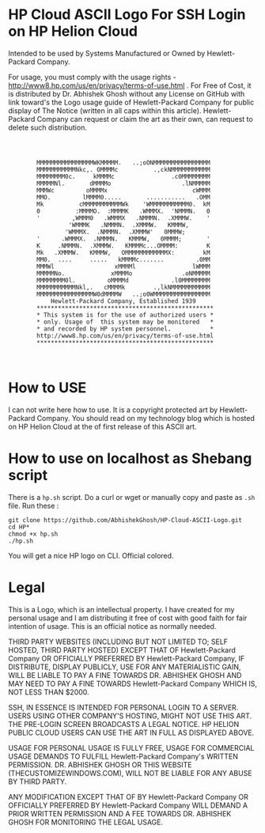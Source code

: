 # HP Cloud ASCII Logo For SSH Login on HP Helion Cloud

Intended to be used by Systems Manufactured or Owned by Hewlett-Packard Company.

For usage, you must comply with the usage rights - http://www8.hp.com/us/en/privacy/terms-of-use.html . For Free of Cost, it is distributed by Dr. Abhishek Ghosh without any License on GitHub with link toward's the Logo usage guide of Hewlett-Packard Company for public display of The Notice (written in all caps within this article). Hewlett-Packard Company can request or claim the art as their own, can request to delete such distribution. 

````



        MMMMMMMMMMMMMMMMWKMMMMM.   ..;oONMMMMMMMMMMMMMMMM
        MMMMMMMMMMMNkc,. OMMMMc          .,ckNMMMMMMMMMMM
        MMMMMMMM0c.     kMMMMc                .c0MMMMMMMM
        MMMMMNl.       dMMMMo                    .lNMMMMM
        MMMWc         oMMMMx                        cWMMM
        MMO.         lMMMM0.....       ...........   .OMM
        Mk          cMMMMMMMMMMMWk    'WMMMMMMMMMMM0.  kM
        0          :MMMMO.  :MMMMK   .WMMMX.  'NMMMN.   0
        '         ,WMMM0   .WMMMX   .NMMMN.  .XMMMW.    '
                 'WMMMK   .NMMMN.  .XMMMW.   KMMMW,
                'WMMMX.  .NMMMN.  .XMMMW'   0MMMW;
        '      .WMMMX.  .NMMMN.   KMMMW,   0MMMM;       '
        K     .NMMMN.  .XMMMW.   KMMMMc...OMMMM:        K
        Mk   .XMMMW.   KMMMW,   OMMMMMMMMMMMMX:        kM
        MM0.  ....     .....   kMMMMc.......         .0MM
        MMMWl                 xMMMMl                lWMMM
        MMMMMNo.             xMMMMo              .oNMMMMM
        MMMMMMMM0l.         oMMMMd            .l0MMMMMMMM
        MMMMMMMMMMMNkl,.   cMMMMk        .,lkNMMMMMMMMMMM
        MMMMMMMMMMMMMMMMW0dMMMMW   ..;o0WMMMMMMMMMMMMMMMM
            Hewlett-Packard Company, Established 1939
        **************************************************
        * This system is for the use of authorized users *
        * only. Usage of  this system may be monitored   *
        * and recorded by HP system personnel.           *
        http://www8.hp.com/us/en/privacy/terms-of-use.html
        **************************************************



````

# How to USE

I can not write here how to use. It is a copyright protected art by Hewlett-Packard Company. You should read on my technology blog which is hosted on HP Helion Cloud at the of first release of this ASCII art. 

# How to use on localhost as Shebang script

There is a `hp.sh` script. Do a curl or wget or manually copy and paste as `.sh` file. Run these :

````
git clone https://github.com/AbhishekGhosh/HP-Cloud-ASCII-Logo.git
cd HP*
chmod +x hp.sh
./hp.sh

````

You will get a nice HP logo on CLI. Official colored.

# Legal

This is a Logo, which is an intellectual property. I have created for my personal usage and I am distributing it free of cost with good faith for fair intention of usage. This is an official notice as normally needed. 

THIRD PARTY WEBSITES (INCLUDING BUT NOT LIMITED TO; SELF HOSTED, THIRD PARTY HOSTED) EXCEPT THAT OF Hewlett-Packard Company OR OFFICIALLY PREFERRED BY Hewlett-Packard Company, IF DISTRIBUTE, DISPLAY PUBLICLY, USE FOR ANY MATERIALISTIC GAIN, WILL BE LIABLE TO PAY A FINE TOWARDS DR. ABHISHEK GHOSH AND MAY NEED TO PAY A FINE TOWARDS Hewlett-Packard Company WHICH IS, NOT LESS THAN $2000. 

SSH, IN ESSENCE IS INTENDED FOR PERSONAL LOGIN TO A SERVER. USERS USING OTHER COMPANY'S HOSTING, MIGHT NOT USE THIS ART. THE PRE-LOGIN SCREEN BROADCASTS A LEGAL NOTICE. HP HELION PUBLIC CLOUD USERS CAN USE THE ART IN FULL AS DISPLAYED ABOVE.  

USAGE FOR PERSONAL USAGE IS FULLY FREE, USAGE FOR COMMERCIAL USAGE DEMANDS TO FULFILL Hewlett-Packard Company's WRITTEN PERMISSION. DR. ABHISHEK GHOSH OR THIS WEBSITE (THECUSTOMIZEWINDOWS.COM), WILL NOT BE LIABLE FOR ANY ABUSE BY THIRD PARTY. 

ANY MODIFICATION EXCEPT THAT OF BY Hewlett-Packard Company OR OFFICIALLY PREFERRED BY Hewlett-Packard Company WILL DEMAND A PRIOR WRITTEN PERMISSION AND A FEE TOWARDS DR. ABHISHEK GHOSH FOR MONITORING THE LEGAL USAGE. 
